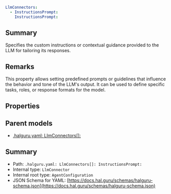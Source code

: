 <!--
title: InstructionsPrompt
version: DEBUG
generated: true
date: 2025-04-09
node: This file is generated by the command-line program: `halguru manual --generate-docs`
-->


```yaml
LlmConnectors:
  - InstructionsPrompt:
    InstructionsPrompt:
```

## Summary

Specifies the custom instructions or contextual guidance provided to the LLM for tailoring its responses.

## Remarks

This property allows setting predefined prompts or guidelines that influence the behavior and tone of the LLM's output. It can be used to define specific tasks, roles, or response formats for the model.

## Properties


## Parent models

* [.halguru.yaml: LlmConnectors[]:]((halguru)-llmconnectors-list.md)
## Summary

* Path: `.halguru.yaml: LlmConnectors[]: InstructionsPrompt:`
* Internal type: `LlmConnector`
* Internal root type: `AgentConfiguration`
* JSON Schema for YAML: [https://docs.hal.guru/schemas/halguru-schema.json](https://docs.hal.guru/schemas/halguru-schema.json)
